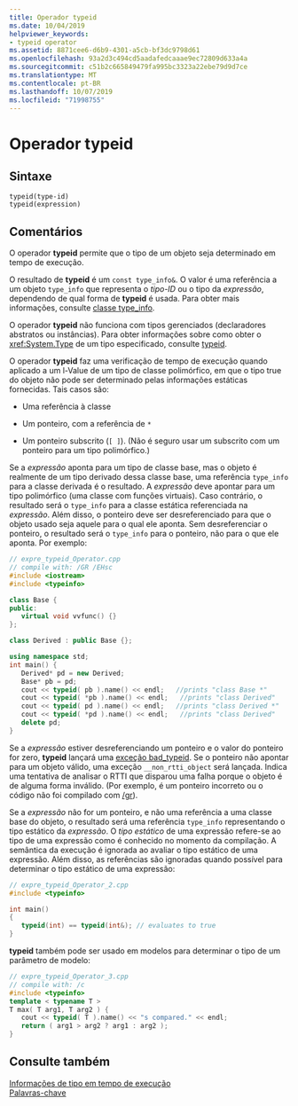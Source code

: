 ```yaml
---
title: Operador typeid
ms.date: 10/04/2019
helpviewer_keywords:
- typeid operator
ms.assetid: 8871cee6-d6b9-4301-a5cb-bf3dc9798d61
ms.openlocfilehash: 93a2d3c494cd5aadafedcaaae9ec72809d633a4a
ms.sourcegitcommit: c51b2c665849479fa995bc3323a22ebe79d9d7ce
ms.translationtype: MT
ms.contentlocale: pt-BR
ms.lasthandoff: 10/07/2019
ms.locfileid: "71998755"
---
```

# <a name="typeid-operator"></a>Operador typeid

## <a name="syntax"></a>Sintaxe

```
typeid(type-id)
typeid(expression)
```

## <a name="remarks"></a>Comentários

O operador **typeid** permite que o tipo de um objeto seja determinado em tempo de execução.

O resultado de **typeid** é um `const type_info&`. O valor é uma referência a um objeto `type_info` que representa o *tipo-ID* ou o tipo da *expressão*, dependendo de qual forma de **typeid** é usada. Para obter mais informações, consulte [classe type_info](../cpp/type-info-class.md).

O operador **typeid** não funciona com tipos gerenciados (declaradores abstratos ou instâncias). Para obter informações sobre como obter o <xref:System.Type> de um tipo especificado, consulte [typeid](../extensions/typeid-cpp-component-extensions.md).

O operador **typeid** faz uma verificação de tempo de execução quando aplicado a um l-Value de um tipo de classe polimórfico, em que o tipo true do objeto não pode ser determinado pelas informações estáticas fornecidas. Tais casos são:

- Uma referência à classe

- Um ponteiro, com a referência de `*`

- Um ponteiro subscrito (`[ ]`). (Não é seguro usar um subscrito com um ponteiro para um tipo polimórfico.)

Se a *expressão* aponta para um tipo de classe base, mas o objeto é realmente de um tipo derivado dessa classe base, uma referência `type_info` para a classe derivada é o resultado. A *expressão* deve apontar para um tipo polimórfico (uma classe com funções virtuais). Caso contrário, o resultado será o `type_info` para a classe estática referenciada na *expressão*. Além disso, o ponteiro deve ser desreferenciado para que o objeto usado seja aquele para o qual ele aponta. Sem desreferenciar o ponteiro, o resultado será o `type_info` para o ponteiro, não para o que ele aponta. Por exemplo:

```cpp
// expre_typeid_Operator.cpp
// compile with: /GR /EHsc
#include <iostream>
#include <typeinfo>

class Base {
public:
   virtual void vvfunc() {}
};

class Derived : public Base {};

using namespace std;
int main() {
   Derived* pd = new Derived;
   Base* pb = pd;
   cout << typeid( pb ).name() << endl;   //prints "class Base *"
   cout << typeid( *pb ).name() << endl;   //prints "class Derived"
   cout << typeid( pd ).name() << endl;   //prints "class Derived *"
   cout << typeid( *pd ).name() << endl;   //prints "class Derived"
   delete pd;
}
```

Se a *expressão* estiver desreferenciando um ponteiro e o valor do ponteiro for zero, **typeid** lançará uma [exceção bad_typeid](../cpp/bad-typeid-exception.md). Se o ponteiro não apontar para um objeto válido, uma exceção `__non_rtti_object` será lançada. Indica uma tentativa de analisar o RTTI que disparou uma falha porque o objeto é de alguma forma inválido. (Por exemplo, é um ponteiro incorreto ou o código não foi compilado com [/gr](../build/reference/gr-enable-run-time-type-information.md)).

Se a *expressão* não for um ponteiro, e não uma referência a uma classe base do objeto, o resultado será uma referência `type_info` representando o tipo estático da *expressão*. O *tipo estático* de uma expressão refere-se ao tipo de uma expressão como é conhecido no momento da compilação. A semântica da execução é ignorada ao avaliar o tipo estático de uma expressão. Além disso, as referências são ignoradas quando possível para determinar o tipo estático de uma expressão:

```cpp
// expre_typeid_Operator_2.cpp
#include <typeinfo>

int main()
{
   typeid(int) == typeid(int&); // evaluates to true
}
```

**typeid** também pode ser usado em modelos para determinar o tipo de um parâmetro de modelo:

```cpp
// expre_typeid_Operator_3.cpp
// compile with: /c
#include <typeinfo>
template < typename T >
T max( T arg1, T arg2 ) {
   cout << typeid( T ).name() << "s compared." << endl;
   return ( arg1 > arg2 ? arg1 : arg2 );
}
```

## <a name="see-also"></a>Consulte também

[Informações de tipo em tempo de execução](../cpp/run-time-type-information.md)\
[Palavras-chave](../cpp/keywords-cpp.md)
